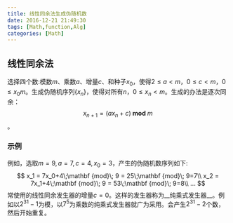 ```yaml
---
title: 线性同余法生成伪随机数
date: 2016-12-21 21:49:30
tags: [Math,function,Alg]
categories: [Math]
---
```

## 线性同余法
选择四个数:模数$m$、乘数$a$、增量$c$、和种子$x_0$，使得$2\le a\lt m$，$0\le c\lt m$，$0\le x_0 m$。生成伪随机序列$\{x_n\}$，使得对所有$n$，$0\le x_n \lt m$。生成的办法是逐次同余：$$x_{n+1} = (ax_n +c)\;\mathbf {mod}\; m$$。   
### 示例
例如，选取$m=9,a=7,c=4,x_0=3$，产生的伪随机数序列如下: 
$$
    x_1 = 7x_0+4\;\mathbf {mod}\; 9 = 25\;\mathbf {mod}\; 9=7\\
    x_2 = 7x_1+4\;\mathbf {mod}\; 9 = 53\;\mathbf {mod}\; 9=8\\
    ...
$$
常使用的线性同余发生器的增量$c=0$。这样的发生器称为__纯乘式发生器__。例如以$2^{31}-1$为模，以$7^5$为乘数的纯乘式发生器就广为采用。会产生$2^{31}-2$个数，然后开始重复。      
